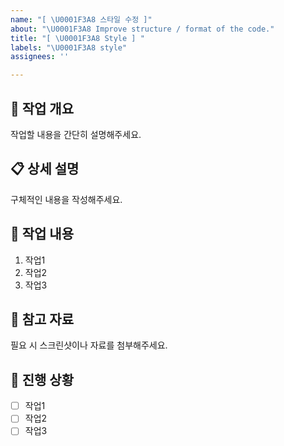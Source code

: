 ```yaml
---
name: "[ \U0001F3A8 스타일 수정 ]"
about: "\U0001F3A8 Improve structure / format of the code."
title: "[ \U0001F3A8 Style ] "
labels: "\U0001F3A8 style"
assignees: ''

---
```


## 🔧 작업 개요

작업할 내용을 간단히 설명해주세요.

## 📋 상세 설명

구체적인 내용을 작성해주세요.

## 📝 작업 내용

1. 작업1
2. 작업2
3. 작업3

## 📸 참고 자료

필요 시 스크린샷이나 자료를 첨부해주세요.

## 🚀 진행 상황

- [ ] 작업1
- [ ] 작업2
- [ ] 작업3
